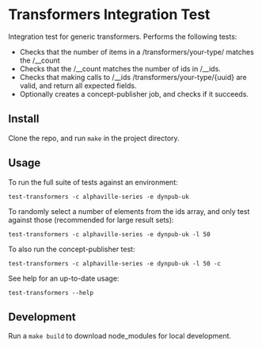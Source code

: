 # Transformers Integration Test

Integration test for generic transformers. Performs the following tests:

* Checks that the number of items in a /transformers/your-type/ matches the /\_\_count
* Checks that the /\_\_count matches the number of ids in /\_\_ids.
* Checks that making calls to /\_\_ids /transformers/your-type/{uuid} are valid, and return all expected fields.
* Optionally creates a concept-publisher job, and checks if it succeeds.

## Install

Clone the repo, and run `make` in the project directory.

## Usage

To run the full suite of tests against an environment:

```
test-transformers -c alphaville-series -e dynpub-uk
```

To randomly select a number of elements from the ids array, and only test against those (recommended for large result sets):

```
test-transformers -c alphaville-series -e dynpub-uk -l 50
```

To also run the concept-publisher test:

```
test-transformers -c alphaville-series -e dynpub-uk -l 50 -c
```

See help for an up-to-date usage:

```
test-transformers --help
```

## Development

Run a `make build` to download node_modules for local development.
